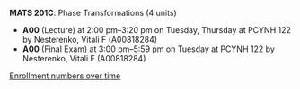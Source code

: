 **MATS 201C**: Phase Transformations (4 units)

- **A00** (Lecture) at 2:00 pm–3:20 pm on Tuesday, Thursday at PCYNH 122 by Nesterenko, Vitali F (A00818284)
- **A00** (Final Exam) at 3:00 pm–5:59 pm on Tuesday at PCYNH 122 by Nesterenko, Vitali F (A00818284)

[Enrollment numbers over time](./MATS201C.tsv)
